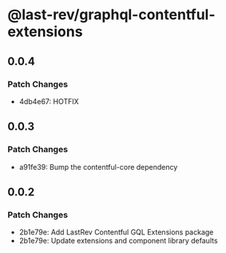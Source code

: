 # @last-rev/graphql-contentful-extensions

## 0.0.4

### Patch Changes

- 4db4e67: HOTFIX

## 0.0.3

### Patch Changes

- a91fe39: Bump the contentful-core dependency

## 0.0.2

### Patch Changes

- 2b1e79e: Add LastRev Contentful GQL Extensions package
- 2b1e79e: Update extensions and component library defaults
